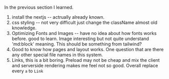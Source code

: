 In the previous section I learned.

1. install the nextjs  -- actrually already known.
2. css styling -- not very difficult just change the className almost old knowledge.
3. Optimizing Fonts and Images -- have no idea about how fonts works before. good to learn. Image interesting but not quite understand 'md:block' meaning. This should be something from tailwind?
4. Good to know how pages and layout works. One question that are there any other special file names in this system.
5. Links, this is a bit boring. Preload may not be cheap and mix the client and serverside rendering makes me feel not so good. Overall replace every `a` to `Link` 
